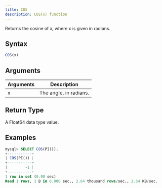 ```yaml
---
title: COS
description: COS(x) function
---
```


Returns the cosine of x, where x is given in radians.

## Syntax

```sql
COS(x)
```

## Arguments

| Arguments   | Description |
| ----------- | ----------- |
| x | The angle, in radians. |

## Return Type

A Float64 data type value.


## Examples

```sql
mysql> SELECT COS(PI());
+-----------+
| COS(PI()) |
+-----------+
|        -1 |
+-----------+
1 row in set (0.00 sec)
Read 1 rows, 1 B in 0.000 sec., 2.64 thousand rows/sec., 2.64 KB/sec.
```
